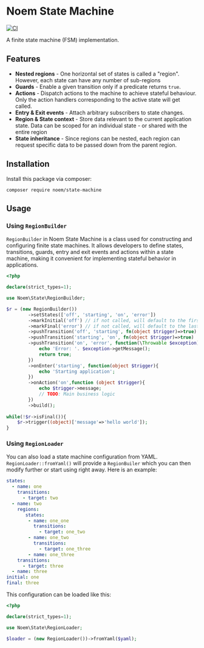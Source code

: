 # Noem State Machine

[![CI](https://github.com/NoemPHP/state-machine/actions/workflows/ci.yml/badge.svg)](https://github.com/NoemPHP/state-machine/actions/workflows/ci.yml)

A finite state machine (FSM) implementation.

## Features

* **Nested regions** - One horizontal set of states is called a "region". However, each state can have any number of sub-regions
* **Guards** - Enable a given transition only if a predicate returns `true`.
* **Actions** - Dispatch actions to the machine to achieve stateful behaviour. Only the action handlers corresponding to
  the active state will get called.
* **Entry & Exit events** - Attach arbitrary subscribers to state changes.
* **Region & State context** - Store data relevant to the current application state. Data can be scoped for an individual state - or shared with the entire region
* **State inheritance** - Since regions can be nested, each region can request specific data to be passed down from the parent region.

## Installation

Install this package via composer:

`composer require noem/state-machine`

## Usage

### Using `RegionBuilder`

`RegionBuilder` in Noem State Machine is a class used for constructing and configuring finite state machines. 
It allows developers to define states, transitions, guards, entry and exit events and actions 
within a state machine, making it convenient for implementing stateful behavior in applications.

```php
<?php

declare(strict_types=1);

use Noem\State\RegionBuilder;

$r = (new RegionBuilder())
        ->setStates(['off', 'starting', 'on', 'error'])
        ->markInitial('off') // if not called, will default to the first entry
        ->markFinal('error') // if not called, will default to the last entry
        ->pushTransition('off', 'starting', fn(object $trigger)=>true)
        ->pushTransition('starting', 'on', fn(object $trigger)=>true)
        ->pushTransition('on', 'error', function(\Throwable $exception){
            echo 'Error: '. $exception->getMessage();
            return true;
        })
        ->onEnter('starting', function(object $trigger){
            echo 'Starting application';
        })
        ->onAction('on',function (object $trigger){
            echo $trigger->message;
            // TODO: Main business logic
        })
        ->build();
            
while(!$r->isFinal()){
    $r->trigger((object)['message'=>'hello world']);
}
```
### Using `RegionLoader`

You can also load a state machine configuration from YAML. `RegionLoader::fromYaml()` will provide
a `RegionBuiler` which you can then modify further or start using right away.
Here is an example:

```yaml
states:
  - name: one
    transitions:
      - target: two
  - name: two
    regions:
       states:
        - name: one_one
          transitions:
            - target: one_two
        - name: one_two
          transitions:
            - target: one_three
        - name: one_three
    transitions:
      - target: three
  - name: three
initial: one
final: three
```

This configuration can be loaded like this:

```php
<?php

declare(strict_types=1);

use Noem\State\RegionLoader;

$loader = (new RegionLoader())->fromYaml($yaml);

```
